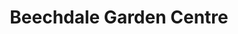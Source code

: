 ---
title: "Beechdale Garden Centre"
url: /enniscorthy/beechdale-garden-centre/
shop: garden centre
---